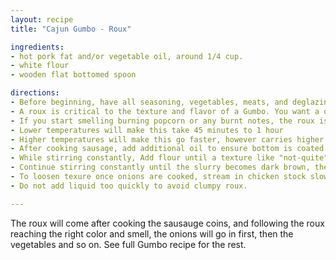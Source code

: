 ```yaml
---
layout: recipe
title: "Cajun Gumbo - Roux"

ingredients:
- hot pork fat and/or vegetable oil, around 1/4 cup.
- white flour
- wooden flat bottomed spoon

directions:
- Before beginning, have all seasoning, vegetables, meats, and deglazing liquid nearby within reach
- A roux is critical to the texture and flavor of a Gumbo. You want a dark caramel, almost chocolate nutty coloring and a not-quite wet sand slurry like texture.
- If you start smelling burning popcorn or any burnt notes, the roux is useless and must be disposed of.
- Lower temperatures will make this take 45 minutes to 1 hour
- Higher temperatures will make this go faster, however carries higher risk of burning yourself and/or the roux. Take extreme caution.
- After cooking sausage, add additional oil to ensure bottom is coated plus a little bit, and heat over medium heat.
- While stirring constantly, Add flour until a texture like "not-quite" wet sand is reached, and continue stirring.
- Continue stirring constantly until the slurry becomes dark brown, then add onions.
- To loosen texure once onions are cooked, stream in chicken stock slowly while stirring consantly.
- Do not add liquid too quickly to avoid clumpy roux.

---
```

The roux will come after cooking the sausauge coins, and following the roux reaching the right color and smell, the onions will go in first, then the vegetables and so on. See full Gumbo recipe for the rest.
